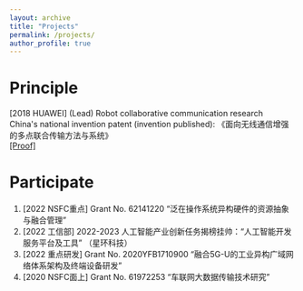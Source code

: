 ```yaml
---
layout: archive
title: "Projects"
permalink: /projects/
author_profile: true
---
```

# Principle

[2018 HUAWEI] (Lead) Robot collaborative communication research  
China's national invention patent (invention published): 《面向无线通信增强的多点联合传输方法与系统》  
[\[Proof\]](https://isabelleliu630.github.io/files/patent.pdf)

# Participate

1. [2022 NSFC重点] Grant No. 62141220 “泛在操作系统异构硬件的资源抽象与融合管理”
1. [2022 工信部] 2022-2023 人工智能产业创新任务揭榜挂帅：“人工智能开发服务平台及工具” （星环科技）
1. [2022 重点研发] Grant No. 2020YFB1710900 “融合5G-U的工业异构广域网络体系架构及终端设备研发”
1. [2020 NSFC面上] Grant No. 61972253 “车联网大数据传输技术研究”